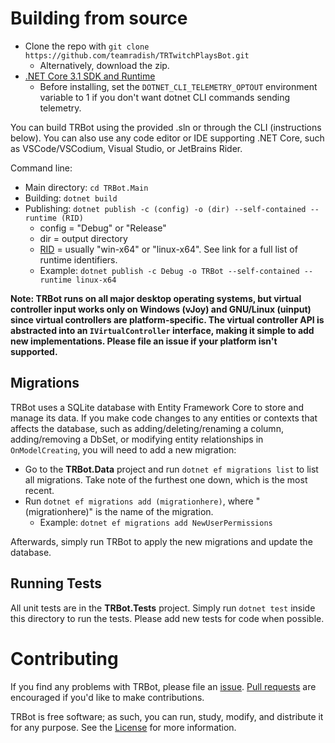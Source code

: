 # Building from source
* Clone the repo with `git clone https://github.com/teamradish/TRTwitchPlaysBot.git`
  * Alternatively, download the zip.
* [.NET Core 3.1 SDK and Runtime](https://dotnet.microsoft.com/download/dotnet-core)
  * Before installing, set the `DOTNET_CLI_TELEMETRY_OPTOUT` environment variable to 1 if you don't want dotnet CLI commands sending telemetry.

You can build TRBot using the provided .sln or through the CLI (instructions below). You can also use any code editor or IDE supporting .NET Core, such as VSCode/VSCodium, Visual Studio, or JetBrains Rider.

Command line:
* Main directory: `cd TRBot.Main`
* Building: `dotnet build`
* Publishing: `dotnet publish -c (config) -o (dir) --self-contained --runtime (RID)`
  * config = "Debug" or "Release"
  * dir = output directory
  * [RID](https://github.com/dotnet/runtime/blob/master/src/libraries/pkg/Microsoft.NETCore.Platforms/runtime.json) = usually "win-x64" or "linux-x64". See link for a full list of runtime identifiers.
  * Example: `dotnet publish -c Debug -o TRBot --self-contained --runtime linux-x64`

**Note: TRBot runs on all major desktop operating systems, but virtual controller input works only on Windows (vJoy) and GNU/Linux (uinput) since virtual controllers are platform-specific. The virtual controller API is abstracted into an `IVirtualController` interface, making it simple to add new implementations. Please file an issue if your platform isn't supported.**

## Migrations
TRBot uses a SQLite database with Entity Framework Core to store and manage its data. If you make code changes to any entities or contexts that affects the database, such as adding/deleting/renaming a column, adding/removing a DbSet, or modifying entity relationships in `OnModelCreating`, you will need to add a new migration:

* Go to the **TRBot.Data** project and run `dotnet ef migrations list` to list all migrations. Take note of the furthest one down, which is the most recent.
* Run `dotnet ef migrations add (migrationhere)`, where "(migrationhere)" is the name of the migration.
  * Example: `dotnet ef migrations add NewUserPermissions`

Afterwards, simply run TRBot to apply the new migrations and update the database.

## Running Tests
All unit tests are in the **TRBot.Tests** project. Simply run `dotnet test` inside this directory to run the tests. Please add new tests for code when possible.

# Contributing
If you find any problems with TRBot, please file an [issue](https://github.com/teamradish/TRTwitchPlaysBot/issues). [Pull requests](https://github.com/teamradish/TRTwitchPlaysBot/pulls) are encouraged if you'd like to make contributions.

TRBot is free software; as such, you can run, study, modify, and distribute it for any purpose. See the [License](https://github.com/teamradish/TRTwitchPlaysBot/blob/master/LICENSE) for more information.

